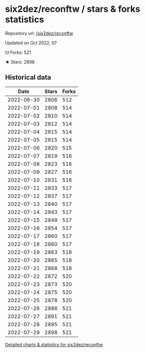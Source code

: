 # six2dez/reconftw / stars & forks statistics

Repository url: [/six2dez/reconftw](https://github.com/six2dez/reconftw)

Updated on Oct 2022, 07

☋ Forks: 521

★ Stars: 2898

## Historical data
| Date | Stars | Forks |
|------|-------|-------|
| 2022-06-30 | 2806 | 512 | 
| 2022-07-01 | 2808 | 514 | 
| 2022-07-02 | 2810 | 514 | 
| 2022-07-03 | 2812 | 514 | 
| 2022-07-04 | 2815 | 514 | 
| 2022-07-05 | 2815 | 514 | 
| 2022-07-06 | 2820 | 515 | 
| 2022-07-07 | 2819 | 516 | 
| 2022-07-08 | 2823 | 516 | 
| 2022-07-09 | 2827 | 516 | 
| 2022-07-10 | 2831 | 516 | 
| 2022-07-11 | 2833 | 517 | 
| 2022-07-12 | 2837 | 517 | 
| 2022-07-13 | 2840 | 517 | 
| 2022-07-14 | 2843 | 517 | 
| 2022-07-15 | 2849 | 517 | 
| 2022-07-16 | 2854 | 517 | 
| 2022-07-17 | 2860 | 517 | 
| 2022-07-18 | 2860 | 517 | 
| 2022-07-19 | 2863 | 518 | 
| 2022-07-20 | 2865 | 518 | 
| 2022-07-21 | 2868 | 518 | 
| 2022-07-22 | 2872 | 520 | 
| 2022-07-23 | 2873 | 520 | 
| 2022-07-24 | 2875 | 520 | 
| 2022-07-25 | 2878 | 520 | 
| 2022-07-26 | 2886 | 521 | 
| 2022-07-27 | 2891 | 521 | 
| 2022-07-28 | 2895 | 521 | 
| 2022-07-29 | 2898 | 521 | 


[Detailed charts & statistics for six2dez/reconftw](https://reviewgithub.com/rep/six2dez/reconftw)
